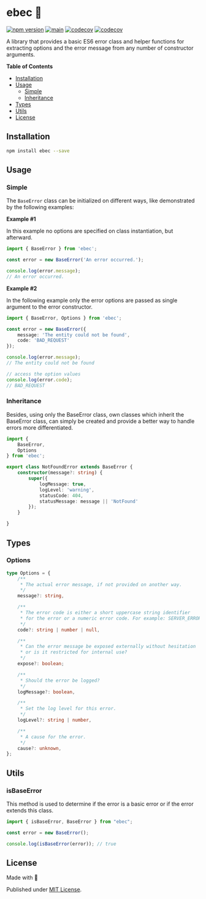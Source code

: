 # ebec 🥋

[![npm version](https://badge.fury.io/js/ebec.svg)](https://badge.fury.io/js/ebec)
[![main](https://github.com/Tada5hi/ebec/actions/workflows/main.yml/badge.svg)](https://github.com/Tada5hi/ebec/actions/workflows/main.yml)
[![codecov](https://codecov.io/gh/tada5hi/ebec/branch/master/graph/badge.svg?token=HLHCWI3VO1)](https://codecov.io/gh/tada5hi/ebec)
[![codecov](https://codecov.io/gh/tada5hi/ebec/branch/master/graph/badge.svg?token=HLHCWI3VO1)](https://codecov.io/gh/tada5hi/ebec)

A library that provides a basic ES6 error class and helper functions for extracting options and the error message
from any number of constructor arguments.

**Table of Contents**

- [Installation](#installation)
- [Usage](#usage)
    - [Simple](#simple)
    - [Inheritance](#inheritance)
- [Types](#types)
- [Utils](#utils)
- [License](#license)

## Installation

```bash
npm install ebec --save
```

## Usage

### Simple
The `BaseError` class can be initialized on different ways, like demonstrated by the following examples:

**Example #1**

In this example no options are specified on class instantiation, but afterward.
```typescript
import { BaseError } from 'ebec';

const error = new BaseError('An error occurred.');

console.log(error.message);
// An error occurred.
```

**Example #2**

In the following example only the error options are passed as single argument to the error constructor.

```typescript
import { BaseError, Options } from 'ebec';

const error = new BaseError({
    message: 'The entity could not be found',
    code: 'BAD_REQUEST'
});

console.log(error.message);
// The entity could not be found

// access the option values
console.log(error.code);
// BAD_REQUEST
```


### Inheritance

Besides, using only the BaseError class, own classes which inherit the BaseError class,
can simply be created and provide a better way to handle errors more differentiated.

```typescript
import {
    BaseError, 
    Options
} from 'ebec';

export class NotFoundError extends BaseError {
    constructor(message?: string) {
        super({
            logMessage: true,
            logLevel: 'warning',
            statusCode: 404,
            statusMessage: message || 'NotFound'
        });
    }

}
```

## Types

### Options

```typescript
type Options = {
    /**
     * The actual error message, if not provided on another way.
     */
    message?: string,

    /**
     * The error code is either a short uppercase string identifier
     * for the error or a numeric error code. For example: SERVER_ERROR
     */
    code?: string | number | null,

    /**
     * Can the error message be exposed externally without hesitation
     * or is it restricted for internal use?
     */
    expose?: boolean;

    /**
     * Should the error be logged?
     */
    logMessage?: boolean,

    /**
     * Set the log level for this error.
     */
    logLevel?: string | number,

    /**
     * A cause for the error.
     */
    cause?: unknown,
};
```

## Utils

### isBaseError

This method is used to determine if the error is a basic error or if the error extends this class.

```typescript
import { isBaseError, BaseError } from "ebec";

const error = new BaseError();

console.log(isBaseError(error)); // true
```

## License

Made with 💚

Published under [MIT License](./LICENSE).
